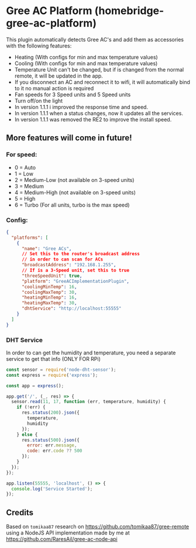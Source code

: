 # Gree AC Platform (homebridge-gree-ac-platform)

This plugin automatically detects Gree AC's and add them as accessories with the following features:

- Heating (With configs for min and max temperature values)
- Cooling (With configs for min and max temperature values)
- Temperature Unit can't be changed, but if is changed from the normal remote,
  it will be updated in the app.
- If you disconnect an AC and reconnect it to wifi, it will automatically bind to it
  no manual action is required
- Fan speeds for 3 Speed units and 5 Speed units
- Turn off/on the light
- In version 1.1.1 i improved the response time and speed.
- In version 1.1.1 when a status changes, now it updates all the services.
- In version 1.1.1 was removed the RE2 to improve the install speed.

## More features will come in future!

### For speed:

- 0 = Auto
- 1 = Low
- 2 = Medium-Low (not available on 3-speed units)
- 3 = Medium
- 4 = Medium-High (not available on 3-speed units)
- 5 = High
- 6 = Turbo (For all units, turbo is the max speed)

### Config:

```json
{
  "platforms": [
    {
      "name": "Gree ACs",
      // Set this to the router's broadcast address
      // in order to can scan for ACs
      "broadcastAddress": "192.168.1.255",
      // If is a 3-Speed unit, set this to true
      "threeSpeedUnit": true,
      "platform": "GreeACImplementationPlugin",
      "coolingMinTemp": 16,
      "coolingMaxTemp": 30,
      "heatingMinTemp": 16,
      "heatingMaxTemp": 30,
      "dhtService": "http://localhost:55555"
    }
  ]
}
```

### DHT Service

In order to can get the humidity and temperature, you need a separate service to get that info (ONLY FOR RPi)

```js
const sensor = require('node-dht-sensor');
const express = require('express');

const app = express();

app.get('/', (_, res) => {
  sensor.read(11, 17, function (err, temperature, humidity) {
    if (!err) {
      res.status(200).json({
        temperature,
        humidity
      });
    } else {
      res.status(500).json({
        error: err.message,
        code: err.code ?? 500
      });
    }
  });
});

app.listen(55555, 'localhost', () => {
  console.log('Service Started');
});
```

## Credits

Based on `tomikaa87` research on https://github.com/tomikaa87/gree-remote
using a NodeJS API implementation made by me at https://github.com/RaresAil/gree-ac-node-api
